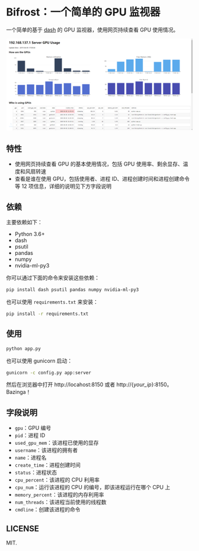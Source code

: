 # Bifrost：一个简单的 GPU 监视器

一个简单的基于 [dash](https://github.com/plotly/dash/) 的 GPU 监视器，使用网页持续查看 GPU 使用情况。

![example](screenshots/example.png)

## 特性

- 使用网页持续查看 GPU 的基本使用情况，包括 GPU 使用率、剩余显存、温度和风扇转速
- 查看是谁在使用 GPU，包括使用者、进程 ID、进程创建时间和进程创建命令等 12 项信息，详细的说明见下方字段说明

## 依赖

主要依赖如下：

- Python 3.6+
- dash
- psutil
- pandas
- numpy
- nvidia-ml-py3

你可以通过下面的命令来安装这些依赖：

```bash
pip install dash psutil pandas numpy nvidia-ml-py3
```

也可以使用 `requirements.txt` 来安装：

```bash
pip install -r requirements.txt
```

## 使用

```bash
python app.py
```

也可以使用 gunicorn 启动：

```bash
gunicorn -c config.py app:server
```

然后在浏览器中打开 http://locahost:8150 或者 http://{*your_ip*}:8150。Bazinga！

## 字段说明

- `gpu`：GPU 编号
- `pid`：进程 ID
- `used_gpu_mem`：该进程已使用的显存
- `username`：该进程的拥有者
- `name`：进程名
- `create_time`：进程创建时间
- `status`：进程状态
- `cpu_percent`：该进程的 CPU 利用率
- `cpu_num`：运行该进程的 CPU 的编号，即该进程运行在哪个 CPU 上
- `memory_percent`：该进程的内存利用率
- `num_threads`：该进程当前使用的线程数
- `cmdline`：创建该进程的命令

## LICENSE

MIT.
